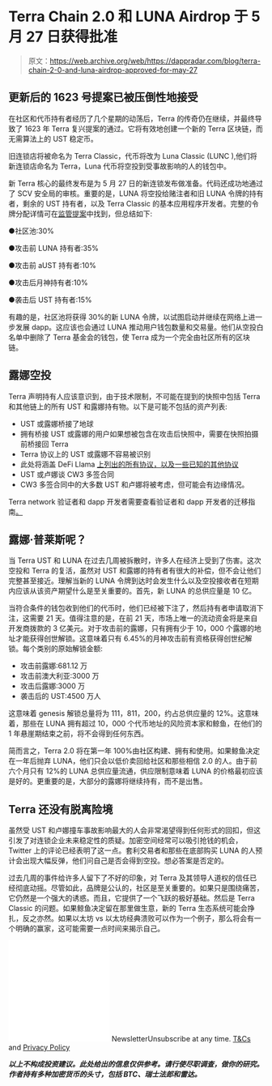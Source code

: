 # Terra Chain 2.0 和 LUNA Airdrop 于 5 月 27 日获得批准

> 原文：<https://web.archive.org/web/https://dappradar.com/blog/terra-chain-2-0-and-luna-airdrop-approved-for-may-27>

## 更新后的 1623 号提案已被压倒性地接受

在社区和代币持有者经历了几个星期的动荡后，Terra 的传奇仍在继续，并最终导致了 1623 年 Terra 复兴提案的通过。它将有效地创建一个新的 Terra 区块链，而无需算法上的 UST 稳定币。

旧连锁店将被命名为 Terra Classic，代币将改为 Luna Classic (LUNC ),他们将新连锁店命名为 Terra，Luna 代币将空投到受事故影响的人的钱包中。

新 Terra 核心的最终发布是为 5 月 27 日的新连锁发布做准备。代码还成功地通过了 SCV 安全局的审核。重要的是，LUNA 将空投给赌注者和旧 LUNA 令牌的持有者，剩余的 UST 持有者，以及 Terra Classic 的基本应用程序开发者。完整的令牌分配详情可在[监管提案](https://web.archive.org/web/20220630231852/https://agora.terra.money/t/terra-ecosystem-revival-plan-2-passed-gov/18498)中找到，但总结如下:

●社区池:30%

●攻击前 LUNA 持有者:35%

●攻击前 aUST 持有者:10%

●攻击后月神持有者:10%

●袭击后 UST 持有者:15%

有趣的是，社区池将获得 30%的新 LUNA 令牌，以试图启动并继续在网络上进一步发展 dapp。这应该也会通过 LUNA 推动用户钱包数量和交易量。他们从空投白名单中删除了 Terra 基金会的钱包，使 Terra 成为一个完全由社区所有的区块链。

## 露娜空投

Terra 声明持有人应该意识到，由于技术限制，不可能在提到的快照中包括 Terra 和其他链上的所有 UST 和露娜持有物。以下是可能不包括的资产列表:

*   UST 或露娜桥接了地球
*   拥有桥接 UST 或露娜的用户如果想被包含在攻击后快照中，需要在快照拍摄前桥接回 Terra
*   Terra 协议上的 UST 或露娜不容易被识别
*   此处将涵盖 DeFi Llama [上列出的所有协议，以及一些已知的其他协议](https://web.archive.org/web/20220630231852/https://defillama.com/chain/Terra)
*   UST 或卢娜谈 CW3 多签合同
*   CW3 多签合同中的大多数 UST 和卢娜将被考虑，但可能会有边缘情况。

Terra network 验证者和 dapp 开发者需要查看验证者和 dapp 开发者的迁移指南[。](https://web.archive.org/web/20220630231852/https://docs.terra.money/docs/migration/validator-gentx.html)

## 露娜·普莱斯呢？

当 Terra UST 和 LUNA 在过去几周被拆散时，许多人在经济上受到了伤害。这次空投和 Terra 的复活，虽然对 UST 和露娜的持有者有很大的补偿，但不会让他们完整甚至接近。理解当新的 LUNA 令牌到达时会发生什么以及空投接收者在短期内应该从该资产期望什么是至关重要的。首先，新 LUNA 的总供应量是 10 亿。

当符合条件的钱包收到他们的代币时，他们已经被下注了，然后持有者申请取消下注，这需要 21 天。值得注意的是，在前 21 天，市场上唯一的流动资金将是来自开发商拨款的 3 亿美元。对于攻击前的露娜，只有拥有少于 10，000 个露娜的地址才能获得创世解锁。这意味着只有 6.45%的月神攻击前有资格获得创世纪解锁。每个类别的原始解锁金额:

*   攻击前露娜:681.12 万
*   攻击前澳大利亚:3000 万
*   攻击后露娜:3000 万
*   袭击后的 UST:4500 万人

这意味着 genesis 解锁总量将为 111，811，200，约占总供应量的 12%。这意味着，那些在 LUNA 拥有超过 10，000 个代币地址的风险资本家和鲸鱼，在他们的 1 年悬崖期结束之前，将不会得到任何东西。

简而言之，Terra 2.0 将在第一年 100%由社区构建、拥有和使用。如果鲸鱼决定在一年后抛弃 LUNA，他们只会以低价卖回给社区和那些相信 2.0 的人。由于前六个月只有 12%的 LUNA 总供应量流通，供应限制意味着 LUNA 的价格最初应该是好的。更重要的是，大部分的露娜将继续持有，而不是出售。

## Terra 还没有脱离险境

虽然受 UST 和卢娜撞车事故影响最大的人会非常渴望得到任何形式的回扣，但这引发了对连锁企业未来稳定性的质疑。加密空间经常可以吸引抢钱的机会，Twitter 上的评论已经表明了这一点。套利交易者和那些在底部购买 LUNA 的人预计会出现大幅反弹，他们问自己是否会得到空投。想必答案是否定的。

过去几周的事件给许多人留下了不好的印象，对 Terra 及其领导人道权的信任已经彻底动摇。尽管如此，品牌是公认的，社区是至关重要的。如果只是围绕痛苦，它仍然是一个强大的诱惑。而且，它提供了一个飞跃的极好基础。然后是 Terra Classic 的问题。如果鲸鱼决定留在那里做生意，新的 Terra 生态系统可能会挣扎，反之亦然。如果以太坊 vs 以太坊经典溃败可以作为一个例子，那么将会有一个明确的赢家，这可能需要一点时间来揭示自己。

![](img/6d5a4a2d609c56e1a5771717e54ba759.png) NewsletterUnsubscribe at any time. [T&Cs](https://web.archive.org/web/20220630231852/https://dappradar.com/terms) and [Privacy Policy](https://web.archive.org/web/20220630231852/https://dappradar.com/privacy-policy)

***以上不构成投资建议。此处给出的信息仅供参考。请行使尽职调查，做你的研究。作者持有多种加密货币的头寸，包括 BTC、瑞士法郎和雷达。***